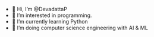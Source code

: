 - 👋 Hi, I’m @DevadattaP
- 👀 I’m interested in programming.
- 🌱 I’m currently learning Python
- 💞️ I’m doing computer science engineering with AI & ML 
<!---
DevadattaP/DevadattaP is a ✨ special ✨ repository because its `README.md` (this file) appears on your GitHub profile.
You can click the Preview link to take a look at your changes.
--->
